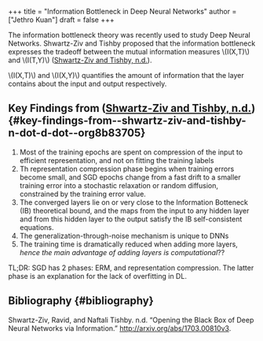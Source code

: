 +++
title = "Information Bottleneck in Deep Neural Networks"
author = ["Jethro Kuan"]
draft = false
+++

The information bottleneck theory was recently used to study Deep
Neural Networks. Shwartz-Ziv and Tishby proposed that the information
bottleneck expresses the tradeoff between the mutual information
measures \\(I(X,T)\\) and \\(I(T,Y)\\)
([Shwartz-Ziv and Tishby, n.d.](#org8b83705)).

\\(I(X,T)\\) and \\(I(X,Y)\\) quantifies the amount of information that the
layer contains about the input and output respectively.

## Key Findings from ([Shwartz-Ziv and Tishby, n.d.](#org8b83705)) {#key-findings-from--shwartz-ziv-and-tishby-n-dot-d-dot--org8b83705}

1.  Most of the training epochs are spent on compression of the input
    to efficient representation, and not on fitting the training labels
2.  Th representation compression phase begins when training errors
    become small, and SGD epochs change from a fast drift to a smaller
    training error into a stochastic relaxation or random diffusion,
    constrained by the training error value.
3.  The converged layers lie on or very close to the Information
    Botteneck (IB) theoretical bound, and the maps from the input to
    any hidden layer and from this hidden layer to the output satisfy
    the IB self-consistent equations.
4.  The generalization-through-noise mechanism is unique to DNNs
5.  The training time is dramatically reduced when adding more layers,
    _hence the main advantage of adding layers is computational_??

TL;DR: SGD has 2 phases: ERM, and representation compression. The
latter phase is an explanation for the lack of overfitting in DL.

## Bibliography {#bibliography}

<a id="org8b83705"></a>Shwartz-Ziv, Ravid, and Naftali Tishby. n.d. “Opening the Black Box of Deep Neural Networks via Information.” <http://arxiv.org/abs/1703.00810v3>.
